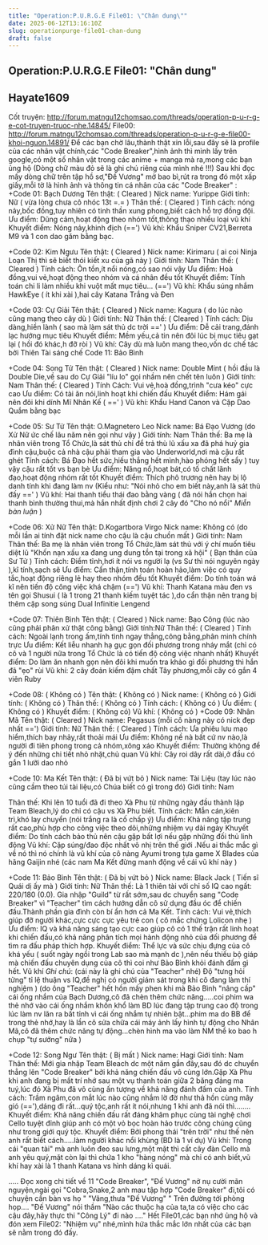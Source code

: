 ```yaml
---
title: "Operation:P.U.R.G.E File01: \"Chân dung\""
date: 2025-06-12T13:16:10Z
slug: operationpurge-file01-chan-dung
draft: false
---
```


## Operation:P.U.R.G.E File01: "Chân dung"

## Hayate1609

Cốt truyện: http://forum.matngu12chomsao.com/threads/operation-p-u-r-g-e-cot-truyen-truoc-nhe.14845/
File00: http://forum.matngu12chomsao.com/threads/operation-p-u-r-g-e-file00-khoi-nguon.14891/
Để các bạn chờ lâu,thành thật xin lỗi,sau đây sẽ là profile của các nhân vật chính,các "Code Breaker",hình ảnh thì mình lấy trên google,có một số nhân vật trong các anime + manga mà ra,mong các bạn ủng hộ 
(Dòng chữ màu đỏ sẽ là ghi chú riêng của mình nhé !!!)
Sau khi đọc mấy dòng chữ trên tập hồ sơ,"Đế Vương" mở bao bì,rút ra trong đó một xấp giấy,mỗi tờ là hình ảnh và thông tin cá nhân của các "Code Breaker" :
+Code 01: Bạch Dương
Tên thật: ( Cleared )
Nick name: Yurippe 
Giới tính: Nữ  ( vừa lòng chưa cô nhóc 13t =.= )
Thân thế: ( Cleared )
Tính cách: nóng nảy,bốc đồng,tuy nhiên có tinh thần xung phong,biết cách hỗ trợ đồng đội.
Ưu điểm: Dũng cảm,hoạt động theo nhóm tốt,thông thạo nhiều loại vũ khí
Khuyết điểm: Nóng nảy,khinh địch (==')
Vũ khí: Khẩu Sniper CV21,Berreta M9 và 1 con dao găm bằng bạc.
 


+Code 02: Kim Ngưu
Tên thật: ( Cleared )
Nick name: Kirimaru ( ai coi Ninja Loạn Thị thì sẽ biết thói kiết xu của gã này  ) 
Giới tính: Nam
Thân thế: ( Cleared )
Tính cách: Ôn tồn,ít nổi nóng,có sao nói vậy
Ưu điểm: Hoà đồng,vui vẻ,hoạt động theo nhóm và cá nhân đều tốt
Khuyết điểm: Tính toán chi li làm nhiều khi vuột mất mục tiêu... (==')
Vũ khí: Khẩu súng nhắm HawkEye ( ít khi xài ),hai cây Katana Trắng và Đen

+Code 03: Cự Giải
Tên thật: ( Cleared )
Nick name: Kagura ( do lúc nào cũng mang theo cây dù ) 
Giới tính: Nữ
Thân thế: ( Cleared )
Tính cách: Dịu dàng,hiền lành ( sao mà làm sát thủ dc trời ==' )
Ưu điểm: Dễ cải trang,đánh lạc hướng mục tiêu
Khuyết điểm: Mềm yếu,cả tin nên đôi lúc bị mục tiêu gạt lại  ( hồi đó khác,h đỡ ròi ) 
Vũ khí: Cây dù mà luôn mang theo,vốn dc chế tác bởi Thiên Tài sáng chế Code 11: Bảo Bình  

+Code 04: Song Tử
Tên thật: ( Cleared )
Nick name: Double Mint  (  hồi đầu là Double Die,về sau do Cự Giải "líu lo" gọi nhầm nên chết tên luôn  )
Giới tính: Nam
Thân thế: ( Cleared )
Tính Cách: Vui vẻ,hoà đồng,trình "cưa kéo" cực cao
Ưu điểm: Có tài ăn nói,linh hoạt khi chiến đấu
Khuyết điểm: Hám gái nên đôi khi dính Mĩ Nhân Kế ( ==' )
Vũ khí: Khẩu Hand Canon và Cặp Dao Quắm bằng bạc

+Code 05: Sư Tử
Tên thật: O.Magnetero Leo
Nick name: Bá Đạo Vương (do Xử Nữ ức chế lâu năm nên gọi như vậy  )
Giới tính: Nam
Thân thế: Ba mẹ là nhân viên trong Tổ Chức,là sát thủ chỉ để trả thù lũ xấu xa đã phá huỷ gia đình cậu,buộc cả nhà cậu phải tham gia vào Underworld,nơi mà cậu rất ghét
Tính cách: Bá Đạo hết sức,hiếu thắng hết mình,hào phóng hết sẩy ) tuy vậy cậu rất tốt vs bạn bè
Ưu điểm: Năng nổ,hoạt bát,có tố chất lãnh đạo,hoạt động nhóm rất tốt
Khuyết điểm: Thích phô trương nên hay bị lộ danh tính khi đang làm nv (Kiểu như: "Nói nhỏ cho em biết này,anh là sát thủ đấy ==' )
Vũ khí: Hai thanh tiểu thái đao bằng vàng ( đã nói hắn chọn hai thanh bình thường thui,mà hắn nhất định chơi 2 cây đó "Cho nó nổi" *Miễn bàn luận* )

+Code 06: Xử Nữ
Tên thật: D.Kogartbora Virgo
Nick name: Không có (do mỗi lần ai tính đặt nick name cho cậu là cậu chuồn mất  )
Giới tính: Nam
Thân thế: Ba mẹ là nhân viên trong Tổ Chức,làm sát thủ với ý chí muốn tiêu diệt lũ "Khốn nạn xấu xa đang ung dung tồn tại trong xã hội" ( Bạn thân của Sư Tử )
Tính cách: Điềm tĩnh,hơi ít nói vs người lạ (vs Sư thì nói nguyên ngày  ),kĩ tính,sạch sẽ
Ưu điểm: Cẩn thận,tính toán hoàn hảo,làm việc có quy tắc,hoạt động riêng lẻ hay theo nhóm đều tốt
Khuyết điểm: Do tính toán wá kĩ nên tiến độ công việc khá chậm (==')
Vũ khí: Thanh Katana màu đen vs tên gọi Shusui ( là 1 trong 21 thanh kiếm tuyệt tác ),do cẩn thận nên trang bị thêm cặp song súng Dual Infinitie Lengend 

+Code 07: Thiên Bình
Tên thật: ( Cleared )
Nick name: Bao Công  (lúc nào cũng phải phân xử thật công bằng)
Giới tính:Nữ
Thân thế: ( Cleared )
Tính cách: Ngoài lạnh trong ấm,tính tình ngay thẳng,công bằng,phân minh chính trực
Ưu điểm:  Kết liễu nhanh hạ gục gọn đối phương trong nháy mắt (chỉ có cô và 1 người nữa trong Tổ Chức là có tiến độ công việc nhanh nhất)
Khuyết điểm: Do làm ăn nhanh gọn nên đôi khi muốn tra khảo gì đối phương thì hắn đã "ẹo" rùi
Vũ khí: 2 cây đoản kiếm đậm chất Tây phương,mỗi cây có gắn 4 viên Ruby                                                          
 
 
 
+Code 08: ( Không có )
Tên thật: ( Không có )
Nick name: ( Không có )
Giới tính: ( Không có )
Thân thế: ( Không có )
Tính cách: ( Không có )
Ưu điểm: ( Không có )
Khuyết điểm: ( Không có)
Vũ khí: ( Không có )
+Code 09: Nhân Mã
Tên thật: ( Cleared )
Nick name: Pegasus (mỗi cô nàng này có nick đẹp nhất ==')
Giới tính: Nữ
Thân thế: ( Cleared )
Tính cách: Ưa phiêu lưu mạo hiểm,thích bay nhảy,rất thoải mái
Ưu điểm: Không nề nà bất cứ nv nào,là người đi tiên phong trong cả nhóm,xông xáo
Khuyết điểm: Thường không để ý đến những chi tiết nhỏ nhặt,chủ quan
Vũ khí: Cây roi dây rất dài,ở đầu có gắn 1 lưỡi dao nhỏ

+Code 10: Ma Kết
Tên thật: ( Đã bị vứt bỏ )
Nick name: Tài Liệu   (tay lúc nào cũng cầm theo túi tài liệu,có Chúa biết có gì trong đó)                                 Giới tính: Nam
 
 
Thân thế: Khi lên 10 tuổi đã đi theo Xà Phu từ những ngày đầu thành lập Team Bleach,lý do chỉ có cậu vs Xà Phu biết.
Tính cách: Mẫn cán,kiên trì,khó lay chuyển (nói trắng ra là cố chấp ý)
Ưu điểm: Khả năng tập trung rất cao,phù hợp cho công việc theo dõi,những nhiệm vụ dài ngày
Khuyết điểm: Do tính cách bảo thủ nên cậu gặp bất lợi nếu gặp những đối thủ linh động
Vũ khí: Cặp súng/đao độc nhất vô nhị trên thế giới .Nếu ai thắc mắc gì  về nó thì nó chính là vũ khí của cô nàng Ayumi trong tựa game X Blades của hãng Gaijin nhé (các nam Ma Kết đừng manh động về cái vũ khí này  )
 

 +Code 11: Bảo Bình
Tên thật: ( Đã bị vứt bỏ )
Nick name: Black Jack ( Tiến sĩ Quái dị ấy mà  )
Giới tính: Nữ
Thân thế: Là 1 thiên tài với chỉ số IQ cao ngất: 220/180 (0.0). Gia nhập "Guild" từ rất sớm,sau dc chuyển sang "Code Breaker" vì "Teacher" tìm cách hướng dẫn cô sử dụng đầu óc để chiến đấu.Thành phần gia đình còn bí ẩn hơn cả Ma Kết.
Tính cách: Vui vẻ,thích giúp đỡ người khác,cực cực cực yêu trẻ con ( cô mắc chứng Lolicon nhẹ  )
Ưu điểm: IQ và khả năng sáng tạo cực cao giúp cô có 1 thế trận rất linh hoạt khi chiến đấu,có khả năng phân tích mọi hành động nhỏ của đối phương để tìm ra đấu pháp thích hợp.
Khuyết điểm: Thể lực và sức chịu đựng của cô khá yếu ( suốt ngày ngồi trong Lab sao mà mạnh dc ),nên nếu thiếu bộ giáp mà chiến đấu chuyên dụng của cô thì coi như Bảo Bình khỏi đánh đấm gì hết.
Vũ khí
*Ghi chú*: (cái này là ghi chú của "Teacher" nhé) Độ "tưng hỏi tửng" tỉ lệ thuận vs IQ,đề nghị có người giám sát trong khi cô đang làm thí nghiệm  )
(do ông "Teacher" hết hồn mấy phen khi mà Bảo Bình "nâng cấp" cái ống nhắm của Bạch Dương,cô đã chèn thêm chức năng.....coi phim wa thẻ nhớ vào cái ống nhắm khốn khổ làm BD lúc đang tập trung cao độ trong lúc làm nv lăn ra bất tỉnh vì cái ống nhắm tự nhiên bật...phim ma  do BB để trong thẻ nhớ,hay là lần cô sửa chữa cái máy ảnh lấy hình tự động cho Nhân Mã,cô đã thêm chức năng tự động...chèn hình ma  vào làm NM thề ko bao h chụp "tự sướng" nữa  )
 
+Code 12: Song Ngư
Tên thật: ( Bị mất )
Nick name: Hagi
Giới tính: Nam
Thân thế: Mới gia nhập Team Bleach dc một năm gần đây,sau đó dc chuyển thẳng lên "Code Breaker" bởi khả năng chiến đấu vô cùng lớn.Gặp Xà Phu khi anh đang bị mất trí nhớ sau một vụ thanh toán giữa 2 băng đảng ma tuý,lúc đó Xà Phu đã vô cùng ấn tượng về khả năng đánh đấm của anh.
Tính cách: Trầm ngâm,con mắt lúc nào cũng nhắm lờ đờ như thả hồn cùng mây gió (=='),dáng đi rất...quý tộc,anh rất ít nói,nhưng 1 khi anh đã nói thì........
Khuyết điểm: Khả năng chiến đấu rất đáng khâm phục cùng tài nghệ chơi Cello tuyệt đỉnh giúp anh có một vỏ bọc hoàn hảo trước công chúng cũng như trong giới quý tộc.
Khuyết điểm: Bởi phong thái "trên trời" như thế nên anh rất biết cách.....làm người khác nổi khùng (BD là 1 ví dụ)
Vũ khí: Trong cái "quan tài" mà anh luôn đeo sau lưng,một mặt thì cất cây đàn Cello mà anh yêu quý,mặt còn lại thì chứa 1 kho "hàng nóng" mà chỉ có anh biết,vũ khí hay xài là 1 thanh Katana vs hình dáng kì quái.

.....
Đọc xong chi tiết về 11 "Code Breaker", "Đế Vương" nở nụ cười mãn nguyện,ngài gọi "Cobra,Snake,2 anh mau tập hợp "Code Breaker" đi,tôi có chuyện cần bàn vs họ "
"Vâng,thưa "Đế Vương" "
Trên đường tới phòng họp....
"Đế Vương" nói thầm "Nào các thuộc hạ của ta,ta có việc cho các cậu đây,hãy thực thi "Công Lý" đi nào ...."
Hết File01,các bạn nhớ ủng hộ và đón xem File02: "Nhiệm vụ" nhé,mình hứa thắc mắc lớn nhất của các bạn sẽ nằm trong đó đấy.